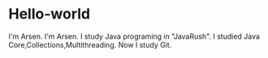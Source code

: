 # Hello-world
I'm Arsen. I'm Arsen. I study Java programing in "JavaRush". 
I studied Java Core,Collections,Multithreading. Now I study Git. 

